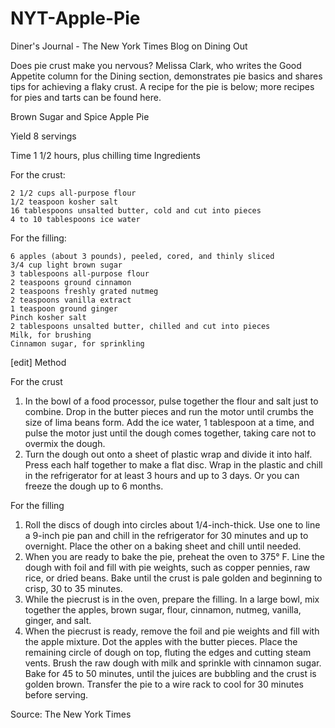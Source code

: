 # NYT-Apple-Pie

Diner's Journal - The New York Times Blog on Dining Out

Does pie crust make you nervous? Melissa Clark, who writes the Good Appetite column for the Dining section, demonstrates pie basics and shares tips for achieving a flaky crust. A recipe for the pie is below; more recipes for pies and tarts can be found here.

Brown Sugar and Spice Apple Pie

Yield 8 servings

Time 1 1/2 hours, plus chilling time Ingredients

For the crust:

```text
2 1/2 cups all-purpose flour
1/2 teaspoon kosher salt
16 tablespoons unsalted butter, cold and cut into pieces
4 to 10 tablespoons ice water
```

For the filling:

```text
6 apples (about 3 pounds), peeled, cored, and thinly sliced
3/4 cup light brown sugar
3 tablespoons all-purpose flour
2 teaspoons ground cinnamon
2 teaspoons freshly grated nutmeg
2 teaspoons vanilla extract
1 teaspoon ground ginger
Pinch kosher salt
2 tablespoons unsalted butter, chilled and cut into pieces
Milk, for brushing
Cinnamon sugar, for sprinkling
```

\[edit\] Method

For the crust

1. In the bowl of a food processor, pulse together the flour and salt just to combine. Drop in the butter pieces and run the motor until crumbs the size of lima beans form. Add the ice water, 1 tablespoon at a time, and pulse the motor just until the dough comes together, taking care not to overmix the dough.
2. Turn the dough out onto a sheet of plastic wrap and divide it into half. Press each half together to make a flat disc. Wrap in the plastic and chill in the refrigerator for at least 3 hours and up to 3 days. Or you can freeze the dough up to 6 months.

For the filling

1. Roll the discs of dough into circles about 1/4-inch-thick. Use one to line a 9-inch pie pan and chill in the refrigerator for 30 minutes and up to overnight. Place the other on a baking sheet and chill until needed.
2. When you are ready to bake the pie, preheat the oven to 375° F. Line the dough with foil and fill with pie weights, such as copper pennies, raw rice, or dried beans. Bake until the crust is pale golden and beginning to crisp, 30 to 35 minutes.
3. While the piecrust is in the oven, prepare the filling. In a large bowl, mix together the apples, brown sugar, flour, cinnamon, nutmeg, vanilla, ginger, and salt.
4. When the piecrust is ready, remove the foil and pie weights and fill with the apple mixture. Dot the apples with the butter pieces. Place the remaining circle of dough on top, fluting the edges and cutting steam vents. Brush the raw dough with milk and sprinkle with cinnamon sugar. Bake for 45 to 50 minutes, until the juices are bubbling and the crust is golden brown. Transfer the pie to a wire rack to cool for 30 minutes before serving.

Source: The New York Times

